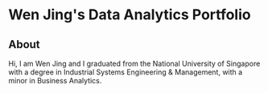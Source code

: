 # Wen Jing's Data Analytics Portfolio 
## About
Hi, I am Wen Jing and I graduated from the National University of Singapore with a degree in Industrial Systems Engineering & Management, with a minor in Business Analytics. 
